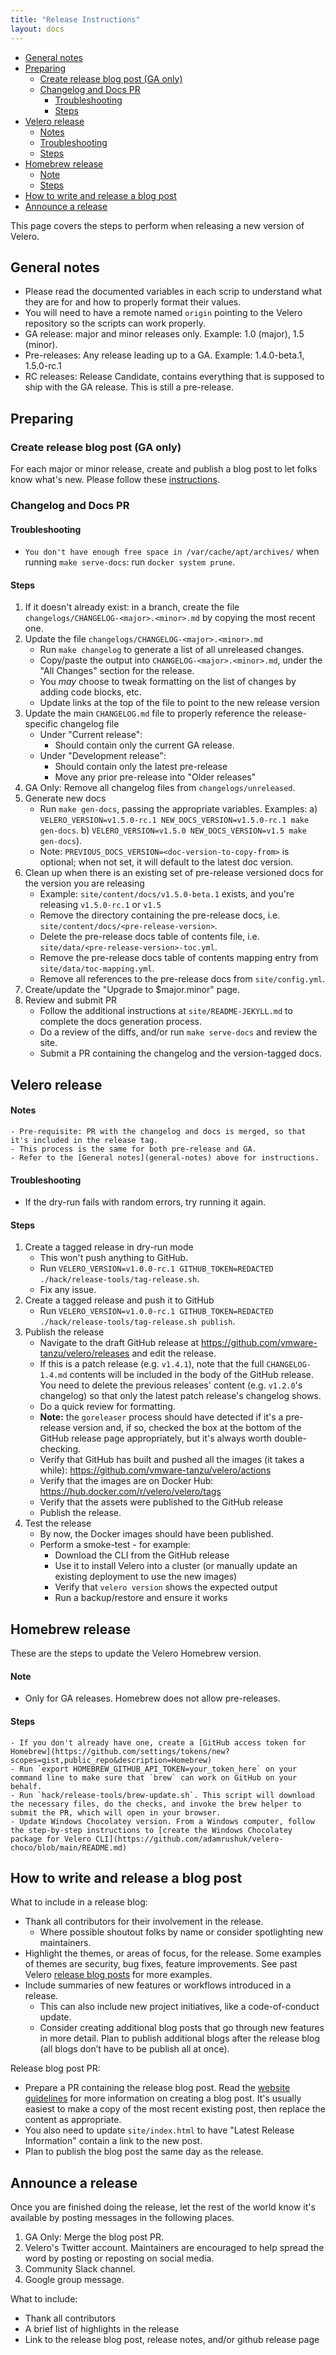 ```yaml
---
title: "Release Instructions"
layout: docs
---
```


- [General notes](#general-notes)
- [Preparing](#preparing)
  - [Create release blog post (GA only)](#create-release-blog-post-ga-only)
  - [Changelog and Docs PR](#changelog-and-docs-pr)
    - [Troubleshooting](#troubleshooting)
    - [Steps](#steps)
- [Velero release](#velero-release)
    - [Notes](#notes)
    - [Troubleshooting](#troubleshooting-1)
    - [Steps](#steps-1)
- [Homebrew release](#homebrew-release)
    - [Note](#note)
    - [Steps](#steps-2)
- [How to write and release a blog post](#how-to-write-and-release-a-blog-post)
- [Announce a release](#announce-a-release)

This page covers the steps to perform when releasing a new version of Velero.

## General notes
- Please read the documented variables in each scrip to understand what they are for and how to properly format their values.
- You will need to have a remote named `origin` pointing to the Velero repository so the scripts can work properly.
- GA release: major and minor releases only. Example: 1.0 (major), 1.5 (minor).
- Pre-releases: Any release leading up to a GA. Example: 1.4.0-beta.1, 1.5.0-rc.1
- RC releases: Release Candidate, contains everything that is supposed to ship with the GA release. This is still a pre-release.

## Preparing

### Create release blog post (GA only)
For each major or minor release, create and publish a blog post to let folks know what's new. Please follow these [instructions](Instructions-to-write-and-release-a-blog-post).

### Changelog and Docs PR
#### Troubleshooting
- `You don't have enough free space in /var/cache/apt/archives/` when running `make serve-docs`: run `docker system prune`.

#### Steps
1.  If it doesn't already exist: in a branch, create the file `changelogs/CHANGELOG-<major>.<minor>.md` by copying the most recent one.
2.  Update the file `changelogs/CHANGELOG-<major>.<minor>.md`
	- Run `make changelog` to generate a list of all unreleased changes.
    - Copy/paste the output into `CHANGELOG-<major>.<minor>.md`, under the "All Changes" section for the release. 
	- You *may* choose to tweak formatting on the list of changes by adding code blocks, etc.
	- 	Update links at the top of the file to point to the new release version
3.  Update the main `CHANGELOG.md` file to properly reference the release-specific changelog file
	- Under "Current release": 
	    - Should contain only the current GA release.
    - Under "Development release": 
	    - Should contain only the latest pre-release
	    - Move any prior pre-release into "Older releases"
4. GA Only: Remove all changelog files from `changelogs/unreleased`.
5. Generate new docs
	- Run `make gen-docs`, passing the appropriate variables. Examples:
		a) `VELERO_VERSION=v1.5.0-rc.1 NEW_DOCS_VERSION=v1.5.0-rc.1 make gen-docs`.
		b) `VELERO_VERSION=v1.5.0 NEW_DOCS_VERSION=v1.5 make gen-docs`).
	- Note: `PREVIOUS_DOCS_VERSION=<doc-version-to-copy-from>` is optional; when not set, it will default to the latest doc version.
6. Clean up when there is an existing set of pre-release versioned docs for the version you are releasing
	- Example: `site/content/docs/v1.5.0-beta.1` exists, and you're releasing `v1.5.0-rc.1` or `v1.5`
    - Remove the directory containing the pre-release docs, i.e. `site/content/docs/<pre-release-version>`.
    - Delete the pre-release docs table of contents file, i.e. `site/data/<pre-release-version>-toc.yml`.
    - Remove the pre-release docs table of contents mapping entry from `site/data/toc-mapping.yml`.
    - Remove all references to the pre-release docs from `site/config.yml`.
7. Create/update the "Upgrade to $major.minor" page.
8. Review and submit PR
	- Follow the additional instructions at `site/README-JEKYLL.md` to complete the docs generation process.
	- Do a review of the diffs, and/or run `make serve-docs` and review the site.
	- Submit a PR containing the changelog and the version-tagged docs.

## Velero release
#### Notes
	- Pre-requisite: PR with the changelog and docs is merged, so that it's included in the release tag.
	- This process is the same for both pre-release and GA.
	- Refer to the [General notes](general-notes) above for instructions.

#### Troubleshooting
- If the dry-run fails with random errors, try running it again.

#### Steps
1.  Create a tagged release in dry-run mode
	- This won't push anything to GitHub.
	- Run `VELERO_VERSION=v1.0.0-rc.1 GITHUB_TOKEN=REDACTED ./hack/release-tools/tag-release.sh`.
	- Fix any issue.
2. Create a tagged release and push it to GitHub
	- Run `VELERO_VERSION=v1.0.0-rc.1 GITHUB_TOKEN=REDACTED ./hack/release-tools/tag-release.sh publish`.
3. Publish the release
	- Navigate to the draft GitHub release at https://github.com/vmware-tanzu/velero/releases and edit the release.
	- If this is a patch release (e.g. `v1.4.1`), note that the full `CHANGELOG-1.4.md` contents will be included in the body of the GitHub release. You need to delete the previous releases' content (e.g. `v1.2.0`'s changelog) so that only the latest patch release's changelog shows.
	- Do a quick review for formatting. 
	- **Note:** the `goreleaser` process should have detected if it's a pre-release version and, if so, checked the box at the bottom of the GitHub release page appropriately, but it's always worth double-checking.
	- Verify that GitHub has built and pushed all the images (it takes a while): https://github.com/vmware-tanzu/velero/actions
	- Verify that the images are on Docker Hub: https://hub.docker.com/r/velero/velero/tags
	- Verify that the assets were published to the GitHub release
	- Publish the release.
4.  Test the release
	- By now, the Docker images should have been published. 
	- Perform a smoke-test - for example:
		- Download the CLI from the GitHub release
	    - Use it to install Velero into a cluster (or manually update an existing deployment to use the new images)
	    - Verify that `velero version` shows the expected output
	    - Run a backup/restore and ensure it works

## Homebrew release
These are the steps to update the Velero Homebrew version.

#### Note 
- Only for GA releases. Homebrew does not allow pre-releases.

#### Steps
	- If you don't already have one, create a [GitHub access token for Homebrew](https://github.com/settings/tokens/new?scopes=gist,public_repo&description=Homebrew)
	- Run `export HOMEBREW_GITHUB_API_TOKEN=your_token_here` on your command line to make sure that `brew` can work on GitHub on your behalf.
	- Run `hack/release-tools/brew-update.sh`. This script will download the necessary files, do the checks, and invoke the brew helper to submit the PR, which will open in your browser.
	- Update Windows Chocolatey version. From a Windows computer, follow the step-by-step instructions to [create the Windows Chocolatey package for Velero CLI](https://github.com/adamrushuk/velero-choco/blob/main/README.md)

## How to write and release a blog post
What to include in a release blog:
* Thank all contributors for their involvement in the release.
  * Where possible shoutout folks by name or consider spotlighting new maintainers.
* Highlight the themes, or areas of focus, for the release. Some examples of themes are security, bug fixes, feature improvements. See past Velero [release blog posts][1] for more examples.
* Include summaries of new features or workflows introduced in a release.
  * This can also include new project initiatives, like a code-of-conduct update.
  * Consider creating additional blog posts that go through new features in more detail. Plan to publish additional blogs after the release blog (all blogs don’t have to be publish all at once).

Release blog post PR:
* Prepare a PR containing the release blog post. Read the [website guidelines][2] for more information on creating a blog post. It's usually easiest to make a copy of the most recent existing post, then replace the content as appropriate.
* You also need to update `site/index.html` to have "Latest Release Information" contain a link to the new post.
* Plan to publish the blog post the same day as the release.

## Announce a release

Once you are finished doing the release, let the rest of the world know it's available by posting messages in the following places.
1.  GA Only: Merge the blog post PR.
2. Velero's Twitter account. Maintainers are encouraged to help spread the word by posting or reposting on social media.
3. Community Slack channel.
4. Google group message.

What to include:
* Thank all contributors
* A brief list of highlights in the release
* Link to the release blog post, release notes, and/or github release page

[1]: https://velero.io/blog
[2]: website-guidelines.md

